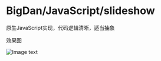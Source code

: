 # BigDan/JavaScript/slideshow
原生JavaScript实现，代码逻辑清晰，适当抽象

效果图

![Image text](https://github.com/BigDannnnn/img-folder/blob/master/HM.png)
      
